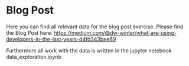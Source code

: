 # Blog Post

Here you can find all relevant data for the blog post exercise.
Please find the Blog Post here: https://medium.com/@dw-winter/what-are-using-developers-in-the-last-years-d4fd343bee69

Furthermore all work with the data is written in the jupyter notebook data_exploration.ipynb